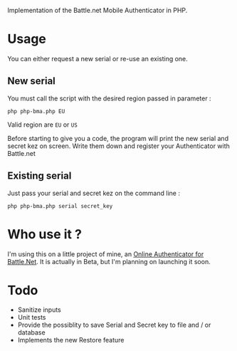 Implementation of the Battle.net Mobile Authenticator in PHP.

# Usage

You can either request a new serial or re-use an existing one.

## New serial

You must call the script with the desired region passed in parameter :

	php php-bma.php EU

Valid region are `EU` or `US`

Before starting to give you a code, the program will print the new serial and secret kez on screen. Write them down and register your Authenticator with Battle.net

## Existing serial

Just pass your serial and secret kez on the command line :

	php php-bma.php serial secret_key

# Who use it ?

I'm using this on a little project of mine, an [Online Authenticator for Battle.Net](http://authenticator.me). It is actually in Beta, but I'm planning on launching it soon.

# Todo

* Sanitize inputs
* Unit tests
* Provide the possiblity to save Serial and Secret key to file and / or database
* Implements the new Restore feature
